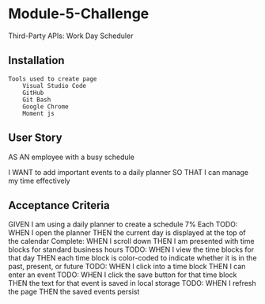 # Module-5-Challenge

Third-Party APIs: Work Day Scheduler

## Installation

    Tools used to create page
        Visual Studio Code
        GitHub
        Git Bash
        Google Chrome
        Moment js

## User Story

AS AN employee with a busy schedule

I WANT to add important events to a daily planner
SO THAT I can manage my time effectively

## Acceptance Criteria 
GIVEN I am using a daily planner to create a schedule
    7% Each
    TODO: 
    WHEN I open the planner
    THEN the current day is displayed at the top of the calendar
    Complete:
    WHEN I scroll down
    THEN I am presented with time blocks for standard business hours
    TODO:
    WHEN I view the time blocks for that day
    THEN each time block is color-coded to indicate whether it is in the past, present, or future
    TODO:
    WHEN I click into a time block
    THEN I can enter an event
    TODO:
    WHEN I click the save button for that time block
    THEN the text for that event is saved in local storage
    TODO:
    WHEN I refresh the page
    THEN the saved events persist